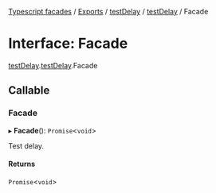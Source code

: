 [Typescript facades](../index.md) / [Exports](../modules.md) / [testDelay](../modules/testDelay.md) / [testDelay](../modules/testDelay.testDelay-1.md) / Facade

# Interface: Facade

[testDelay](../modules/testDelay.md).[testDelay](../modules/testDelay.testDelay-1.md).Facade

## Callable

### Facade

▸ **Facade**(): `Promise`<`void`\>

Test delay.

#### Returns

`Promise`<`void`\>
